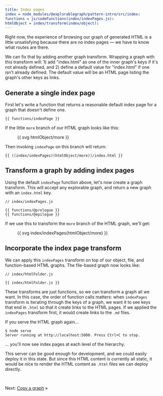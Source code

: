 ```yaml
---
title: Index pages
index = node_modules/@explorablegraph/pattern-intro/src/index:
functions = js/codeFunctions(index/indexPages.js):
htmlObject = index/transform(index/object):
---
```


Right now, the experience of browsing our graph of generated HTML is a little unsatisfying because there are no index pages — we have to know what routes are there.

We can fix that by adding another graph transform. Wrapping a graph with this transform will: 1) add "index.html" as one of the inner graph's keys if it's not already defined, and 2) define a default value for "index.html" if one isn't already defined. The default value will be an HTML page listing the graph's other keys as links.

## Generate a single index page

First let's write a function that returns a reasonable default index page for a graph that doesn't define one.

```{{'js'}}
{{ functions/indexPage }}
```

If the little `more` branch of our HTML graph looks like this:

<figure>
{{ svg htmlObject/more }}
</figure>

Then invoking `indexPage` on this branch will return:

```{{'html'}}
{{ ((index/indexPages)(htmlObject/more))/index.html }}
```

## Transform a graph by adding index pages

Using the default `indexPage` function above, let's now create a graph transform. This will accept any explorable graph, and return a new graph with an `index.html` key.

```{{'js'}}
// index/indexPages.js

{{ functions/@prologue }}
{{ functions/@epilogue }}
```

If we use this to transform the `more` branch of the HTML graph, we'll get:

<figure>
{{ svg index/indexPages(htmlObject/more) }}
</figure>

## Incorporate the index page transform

We can apply this `indexPages` transform on top of our object, file, and function-based HTML graphs. The file-based graph now looks like:

```{{'js'}}
// index/htmlFolder.js

{{ index/htmlFolder.js }}
```

These transforms are just functions, so we can transform a graph all we want. In this case, the order of function calls matters: when `indexPages` transform is iterating through the keys of a graph, we want it to see keys that end in `.html` so that it create links to the HTML pages. If we applied the `indexPages` transform first, it would create links to the `.md` files.

If you serve the HTML graph again…

```console
$ node serve
Server running at http://localhost:5000. Press Ctrl+C to stop.
```

… you'll now see index pages at each level of the hierarchy.

This server can be good enough for development, and we could easily deploy it in this state. But since this HTML content is currently all static, it would be nice to render the HTML content as `.html` files we can deploy directly.

&nbsp;

Next: [Copy a graph](copy.html) »
